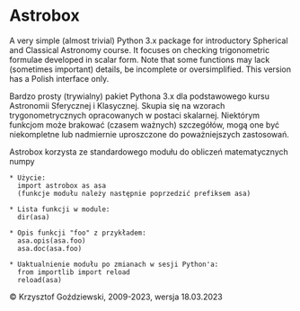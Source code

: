 # Astrobox

A very simple (almost trivial) Python 3.x package for introductory Spherical and Classical Astronomy course. It focuses on checking trigonometric formulae developed in scalar form. Note that some functions may lack (sometimes important) details, be incomplete or oversimplified. This version has a Polish interface only.

Bardzo prosty (trywialny) pakiet Pythona 3.x dla podstawowego kursu Astronomii Sferycznej i Klasycznej. Skupia się na wzorach trygonometrycznych opracowanych w postaci skalarnej. Niektórym funkcjom może brakować (czasem ważnych) szczegółów, mogą one być niekompletne lub nadmiernie uproszczone do poważniejszych zastosowań. 

Astrobox korzysta ze standardowego modułu do obliczeń matematycznych numpy
  
    * Użycie: 
      import astrobox as asa
      (funkcje modułu należy następnie poprzedzić prefiksem asa)
  
    * Lista funkcji w module: 
      dir(asa)
  
    * Opis funkcji "foo" z przykładem: 
      asa.opis(asa.foo)
      asa.doc(asa.foo)
  
    * Uaktualnienie modułu po zmianach w sesji Python'a:
      from importlib import reload
      reload(asa)
      
© Krzysztof Goździewski, 2009-2023, wersja 18.03.2023
